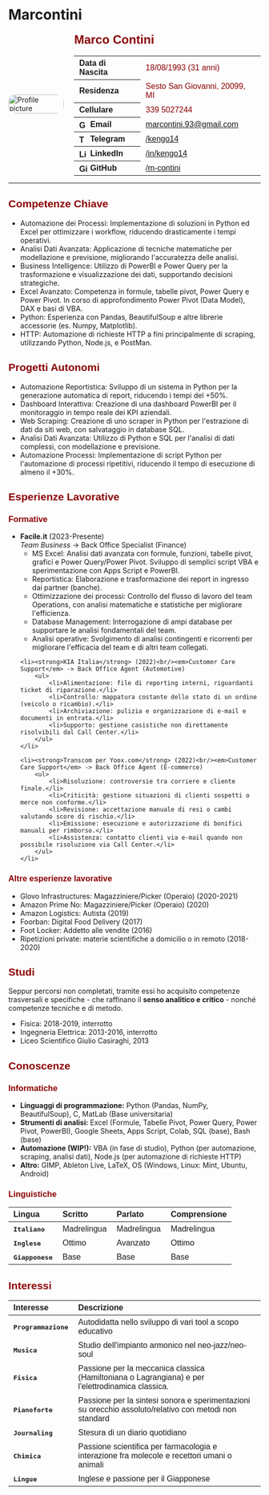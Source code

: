 # Marcontini

<style>
    .page {
        page-break-after: always;
    }
    table {
        border-collapse: collapse;
        margin: 0;
        width: auto;
    }
    table caption {
        font-family: Verdana, sans-serif;
        caption-side: top;
        text-align: left;
        font-weight: bold;
        font-size: 1.5em;
        color: #8b0000;
    }
    th, td {
        font-size: 1em;
        font-family: Verdana, sans-serif;
        padding: 5px 10px;
        text-align: left;
        vertical-align: middle;
    }
    table img {
        width: 17px;
        height: 15px;
        margin-right: 5px;
        vertical-align: middle;
    }
    .infos {
        display: flex;
        justify-content: flex-start;
        align-items: center;
        gap: 20px;
    }
    .profile-pic img {
        width: 100%;
        max-width: 160px;
        vertical-align: middle;
        border-radius: 15px;
        object-fit: cover;
    }
    .tou {
        font-family: Verdana, sans-serif;
        color: #8b0000;
    }
    .lang-level {
        font-family: monospace;
        font-size: 1em;
        font-weight: bold;
    }
</style>  


<div class="infos">
    <div class="profile-pic">
        <img src="./img/Roby&Jo.jpg" alt="Profile picture"/>
    </div>
    <table>
        <caption>Marco Contini</caption>
        <tbody>
        <tr>
            <th>Data di Nascita</th>
            <td class="tou">18/08/1993 (31 anni)</td>
        </tr>
        <tr>
            <th>Residenza</th>
            <td class="tou">Sesto San Giovanni, 20099, MI</td>
        </tr>
        <tr>
            <th>Cellulare</th>
            <td class="tou">339 5027244</td>
        </tr>
        <tr>
            <th><img src="./img/Gmail_logo.png" alt="Gmail"/>Email</th>
            <td class="tou"><a href="mailto:marcontini.93@gmail.com">marcontini.93@gmail.com</a></td>
        </tr>
        <tr>
            <th><img src="./img/Telegram_logo.svg" alt="Telegram"/>Telegram</th>
            <td class="tou"><a href="https://www.t.me/kengo14">/kengo14</a></td>
        </tr>
        <tr>
            <th><img src="./img/Linkedin_logo.png" alt="LinkedIn"/>LinkedIn</th>
            <td class="tou"><a href="https://www.linkedin.com/in/kengo14">/in/kengo14</a></td>
        </tr>
        <tr>
            <th><img src="./img/GitHub_Invertocat_Logo.png" alt="GitHub"/>GitHub</th>
            <td class="tou"><a href="https://www.github.com/m-contini">/m-contini</a></td>
        </tr>
        </tbody>
    </table>
</div>

<hr/>

<h2 class="tou">Competenze Chiave</h2>
<ul>
    <li>Automazione dei Processi: Implementazione di soluzioni in Python ed Excel per ottimizzare i workflow, riducendo drasticamente i tempi operativi.</li>
    <li>Analisi Dati Avanzata: Applicazione di tecniche matematiche per modellazione e previsione, migliorando l'accuratezza delle analisi.</li>
    <li>Business Intelligence: Utilizzo di PowerBI e Power Query per la trasformazione e visualizzazione dei dati, supportando decisioni strategiche.</li>
    <li>Excel Avanzato: Competenza in formule, tabelle pivot, Power Query e Power Pivot. In corso di approfondimento Power Pivot (Data Model), DAX e basi di VBA.</li>
    <li>Python: Esperienza con Pandas, BeautifulSoup e altre librerie accessorie (es. Numpy, Matplotlib).</li>
    <li>HTTP: Automazione di richieste HTTP a fini principalmente di scraping, utilizzando Python, Node.js, e PostMan.</li>
</ul>

<h2 class="tou">Progetti Autonomi</h2>
<ul>
    <li>Automazione Reportistica: Sviluppo di un sistema in Python per la generazione automatica di report, riducendo i tempi del +50%.</li>
    <li>Dashboard Interattiva: Creazione di una dashboard PowerBI per il monitoraggio in tempo reale dei KPI aziendali.</li>
    <li>Web Scraping: Creazione di uno scraper in Python per l'estrazione di dati da siti web, con salvataggio in database SQL.</li>
    <li>Analisi Dati Avanzata: Utilizzo di Python e SQL per l'analisi di dati complessi, con modellazione e previsione.</li>
    <li>Automazione Processi: Implementazione di script Python per l'automazione di processi ripetitivi, riducendo il tempo di esecuzione di almeno il +30%.</li>
</ul>

<h2 class="tou">Esperienze Lavorative</h2>
<h3 class="tou">Formative</h3>
<ul>
    <li><strong>Facile.it</strong> (2023-Presente)<br/><em>Team Business</em> -> Back Office Specialist (Finance)
        <ul>
            <li>MS Excel: Analisi dati avanzata con formule, funzioni, tabelle pivot, grafici e Power Query/Power Pivot. Sviluppo di semplici script VBA e sperimentazione con Apps Script e PowerBI.</li>
            <li>Reportistica: Elaborazione e trasformazione dei report in ingresso dai partner (banche).</li>
            <li>Ottimizzazione dei processi: Controllo del flusso di lavoro del team Operations, con analisi matematiche e statistiche per migliorare l'efficienza.</li>
            <li>Database Management: Interrogazione di ampi database per supportare le analisi fondamentali del team.</li>
            <li>Analisi operative: Svolgimento di analisi contingenti e ricorrenti per migliorare l'efficacia del team e di altri team collegati.</li>
        </ul>
    </li>

    <li><strong>KIA Italia</strong> (2022)<br/><em>Customer Care Support</em> -> Back Office Agent (Automotive)
        <ul>
            <li>Alimentazione: file di reporting interni, riguardanti ticket di riparazione.</li>
            <li>Controllo: mappatura costante dello stato di un ordine (veicolo o ricambio).</li>
            <li>Archiviazione: pulizia e organizzazione di e-mail e documenti in entrata.</li>
            <li>Supporto: gestione casistiche non direttamente risolvibili dal Call Center.</li>
        </ul>
    </li>

    <li><strong>Transcom per Yoox.com</strong> (2022)<br/><em>Customer Care Support</em> -> Back Office Agent (E-commerce)
        <ul>
            <li>Risoluzione: controversie tra corriere e cliente finale.</li>
            <li>Criticità: gestione situazioni di clienti sospetti o merce non conforme.</li>
            <li>Revisione: accettazione manuale di resi o cambi valutando score di rischio.</li>
            <li>Emissione: esecuzione e autorizzazione di bonifici manuali per rimborso.</li>
            <li>Assistenza: contatto clienti via e-mail quando non possibile risoluzione via Call Center.</li>
        </ul>
    </li>
</ul>

<div class="page"></div>

<h3 class="tou">Altre esperienze lavorative</h3>
<ul>
    <li>Glovo Infrastructures: Magazziniere/Picker (Operaio) (2020-2021)</li>
    <li>Amazon Prime No: Magazziniere/Picker (Operaio) (2020)</li>
    <li>Amazon Logistics: Autista (2019)</li>
    <li>Foorban: Digital Food Delivery (2017)</li>
    <li>Foot Locker: Addetto alle vendite (2016)</li>
    <li>Ripetizioni private: materie scientifiche a domicilio o in remoto (2018-2020)</li>
</ul>

<h2 class="tou">Studi</h2>
<p>Seppur percorsi non completati, tramite essi ho acquisito competenze trasversali e specifiche - che raffinano il <strong>senso analitico e critico</strong> - nonché competenze tecniche e di metodo.</p>
<ul>
    <li>Fisica: 2018-2019, interrotto</li>
    <li>Ingegneria Elettrica: 2013-2016, interrotto</li>
    <li>Liceo Scientifico Giulio Casiraghi, 2013</li>
</ul>

<h2 class="tou">Conoscenze</h2>
<h3 class="tou">Informatiche</h3>
<ul>
    <li><strong>Linguaggi di programmazione:</strong> Python (Pandas, NumPy, BeautifulSoup), C, MatLab (Base universitaria)</li>
    <li><strong>Strumenti di analisi:</strong> Excel (Formule, Tabelle Pivot, Power Query, Power Pivot, PowerBI), Google Sheets, Apps Script, Colab, SQL (base), Bash (base)</li>
    <li><strong>Automazione (WIP!):</strong> VBA (in fase di studio), Python (per automazione, scraping, analisi dati), Node.js (per automazione di richieste HTTP)</li>
    <li><strong>Altro:</strong> GIMP, Ableton Live, LaTeX, OS (Windows, Linux: Mint, Ubuntu, Android)</li>
</ul>

<h3 class="tou">Linguistiche</h3>
<table>
    <thead>
    <tr>
        <th>Lingua</th>
        <th>Scritto</th>
        <th>Parlato</th>
        <th>Comprensione</th>
    </tr>
    </thead>
    <tbody>
    <tr>
        <td class="lang-level">Italiano</td>
        <td>Madrelingua</td>
        <td>Madrelingua</td>
        <td>Madrelingua</td>
    </tr>
    <tr>
        <td class="lang-level">Inglese</td>
        <td>Ottimo</td>
        <td>Avanzato</td>
        <td>Ottimo</td>
    </tr>
    <tr>
        <td class="lang-level">Giapponese</td>
        <td>Base</td>
        <td>Base</td>
        <td>Base</td>
    </tr>
    </tbody>
</table>

<div class="page"></div>

<h2 class="tou">Interessi</h2>
<table>
    <thead>
    <tr>
        <th>Interesse</th>
        <th>Descrizione</th>
    </tr>
    </thead>
    <tbody>
    <tr>
        <td class="lang-level">Programmazione</td>
        <td>Autodidatta nello sviluppo di vari tool a scopo educativo</td>
    </tr>
    <tr>
        <td class="lang-level">Musica</td>
        <td>Studio dell'impianto armonico nel neo-jazz/neo-soul</td>
    </tr>
    <tr>
        <td class="lang-level">Fisica</td>
        <td>Passione per la meccanica classica (Hamiltoniana o Lagrangiana) e per l'elettrodinamica classica.</td>
    </tr>
    <tr>
        <td class="lang-level">Pianoforte</td>
        <td>Passione per la sintesi sonora e sperimentazioni su orecchio assoluto/relativo con metodi non standard</td>
    </tr>
    <tr>
        <td class="lang-level">Journaling</td>
        <td>Stesura di un diario quotidiano</td>
    </tr>
    <tr>
        <td class="lang-level">Chimica</td>
        <td>Passione scientifica per farmacologia e interazione fra molecole e recettori umani o animali</td>
    </tr>
    <tr>
        <td class="lang-level">Lingue</td>
        <td>Inglese e passione per il Giapponese</td>
    </tr>
    </tbody>
</table>
